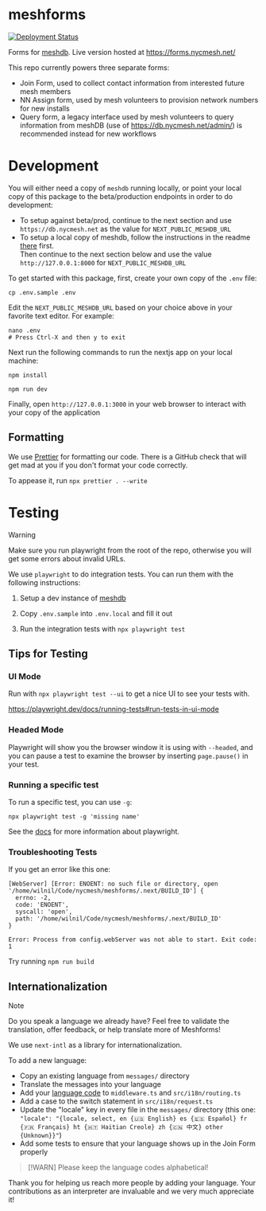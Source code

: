 # meshforms

[![Deployment Status](https://github.com/WillNilges/meshforms/actions/workflows/publish-and-deploy.yaml/badge.svg)](https://github.com/WillNilges/meshforms/actions/workflows/publish-and-deploy.yaml)

Forms for [meshdb](https://github.com/nycmeshnet/meshdb). Live version hosted at https://forms.nycmesh.net/

This repo currently powers three separate forms:

- Join Form, used to collect contact information from interested future mesh members
- NN Assign form, used by mesh volunteers to provision network numbers for new installs
- Query form, a legacy interface used by mesh volunteers to query information from meshDB
  (use of https://db.nycmesh.net/admin/) is recommended instead for new workflows

# Development

You will either need a copy of `meshdb` running locally, or point your local copy of this package to the beta/production
endpoints in order to do development:

- To setup against beta/prod, continue to the next section and use `https://db.nycmesh.net` as the value for `NEXT_PUBLIC_MESHDB_URL`
- To setup a local copy of meshdb, follow the instructions in the readme [there](https://github.com/nycmeshnet/meshdb) first.  
   Then continue to the next section below and use the value `http://127.0.0.1:8000` for `NEXT_PUBLIC_MESHDB_URL`

To get started with this package, first, create your own copy of the `.env` file:


```
cp .env.sample .env
```

Edit the `NEXT_PUBLIC_MESHDB_URL` based on your choice above in your favorite text editor. For example:

```
nano .env
# Press Ctrl-X and then y to exit
```

Next run the following commands to run the nextjs app on your local machine:

```
npm install

npm run dev
```

Finally, open `http://127.0.0.1:3000` in your web browser to interact with your copy of the application

## Formatting

We use [Prettier](https://prettier.io/docs/en/install) for formatting our code. 
There is a GitHub check that will get mad at you if you don't format your code
correctly.

To appease it, run `npx prettier . --write`

# Testing

> [!WARNING]  
> Make sure you run playwright from the root of the repo, otherwise you will get some
> errors about invalid URLs.

We use `playwright` to do integration tests. You can run them with the following instructions:

1. Setup a dev instance of [meshdb](https://github.com/nycmeshnet/meshdb)

2. Copy `.env.sample` into `.env.local` and fill it out

3. Run the integration tests with `npx playwright test`

## Tips for Testing

### UI Mode

Run with `npx playwright test --ui` to get a nice UI to see your tests with.

https://playwright.dev/docs/running-tests#run-tests-in-ui-mode

### Headed Mode

Playwright will show you the browser window it is using with `--headed`,
and you can pause a test to examine the browser by inserting `page.pause()`
in your test.

### Running a specific test

To run a specific test, you can use `-g`:

`npx playwright test -g 'missing name'`

See the [docs](https://playwright.dev/docs/running-tests) for more information about playwright.

### Troubleshooting Tests

If you get an error like this one:

```
[WebServer] [Error: ENOENT: no such file or directory, open '/home/wilnil/Code/nycmesh/meshforms/.next/BUILD_ID'] {
  errno: -2,
  code: 'ENOENT',
  syscall: 'open',
  path: '/home/wilnil/Code/nycmesh/meshforms/.next/BUILD_ID'
}

Error: Process from config.webServer was not able to start. Exit code: 1
```

Try running `npm run build`

## Internationalization

> [!NOTE]
> Do you speak a language we already have? Feel free to validate the translation,
> offer feedback, or help translate more of Meshforms!

We use `next-intl` as a library for internationalization. 

To add a new language:
- Copy an existing language from `messages/` directory
- Translate the messages into your language
- Add your [language code](https://en.wikipedia.org/wiki/List_of_ISO_639_language_codes) to `middleware.ts` and `src/i18n/routing.ts`
- Add a case to the switch statement in `src/i18n/request.ts`
- Update the "locale" key in every file in the `messages/` directory (this one: `"locale": "{locale, select, en {🇺🇸 English} es {🇪🇸 Español} fr {🇫🇷 Français} ht {🇭🇹 Haitian Creole} zh {🇨🇳 中文} other {Unknown}}"`)
- Add some tests to ensure that your language shows up in the Join Form properly

> [!WARN]
> Please keep the language codes alphabetical!

Thank you for helping us reach more people by adding your language. Your contributions
as an interpreter are invaluable and we very much appreciate it!
